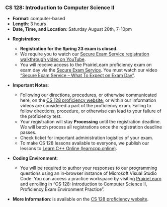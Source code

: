 <!---
Feel free to change this link if there is something more appropriate.
Do not change the anchor name.
-->

### <a name="CS128" class="anchor"></a>CS 128: Introduction to Computer Science II
* **Format**: computer-based
* **Length**: 3 hours
* **Date, Time, and Location**:   Saturday August 20th, 7-10pm

<!--- -->
* **Registration**: 
  * **Registration for the Spring 23 exam is closed. <!-- Please register for our proficiency exam through CS 128's <a href="https://secure-exam.cs128.org/">Secure Exam Service</a>.-->** 
  <!-- *  **Registration will close at 19:00 CT on Aug. 20, 2022.**. -->
  * We require you to watch our <a href="https://www.youtube.com/watch?v=Xb4ZUE_0vec">Secure Exam Service registration walkthrough video on YouTube</a>.  
  * You will receive access to the PrairieLearn proficiency exam on exam day via the <a href="https://secure-exam.cs128.org/">Secure Exam Service</a>.  You must watch our video <a href="https://www.youtube.com/watch?v=qtVbHg3k5Ks">“Secure Exam Service – What To Expect on Exam Day”</a>.

* **Important Notes**: 
  * Following our directions, procedures, or otherwise communicated here, on the [CS 128 proficiency website](https://proficiency.cs128.org/), or within our information videos are considered a part of the proficiency exam.  Failing to follow directions, procedure, or otherwise can lead to your failure of the proficiency test.
  * Your registration will stay <strong>Processing</strong> until the registration deadline. We will batch process all registrations once the registration deadline passes.
  * Check ticket for important administration logistics of your exam.
  * To make CS 128 lessons available to everyone, we publish our lessons to [Learn C++ Online (learncpp.online)](https://learncpp.online/). 

* **Coding Environment**:
  * You will be required to author your responses to our programming questions using an in-browser instance of Microsoft Visual Studio Code.  You can access a practice workspace by visiting <a href="https://www.prairielearn.org/pl/enroll">PrairieLearn</a> and enrolling in “CS 128: Introduction to Computer Science II, Proficiency Exam Environment Practice”.

* **More Information**: is available on the [CS 128 proficiency website](https://proficiency.cs128.org/).

<!--

* **Format**: computer-based
<!---
* **Length**: 3 hours
<!---
* **Location**: Online, proctored via Zoom during the scheduled time windows
<!---
* **Date and Time**:
  * 7-10pm Tuesday August 17th
  * 8-11am Thursday August 19th
<!---
* **Zoom Links**:
  * [8 AM](https://illinois.zoom.us/j/83434657601?pwd=NzI2aWMybThlSWp2UW5YRm9iZlNQUT09)
  * [1 PM](https://illinois.zoom.us/j/83434657601?pwd=NzI2aWMybThlSWp2UW5YRm9iZlNQUT09)
<!---
* **More Information**: is available on the [CS 125 website](https://cs125.cs.illinois.edu/info/proficiency/).

-->
